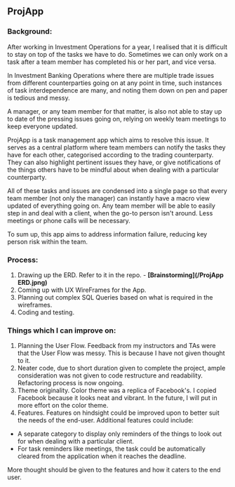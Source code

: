 ## ProjApp

### Background:

After working in Investment Operations for a year, I realised that it is difficult to stay on top of the tasks we have to do. Sometimes we can only work on a task after a team member has completed his or her part, and vice versa.

In Investment Banking Operations where there are multiple trade issues from different counterparties going on at any point in time, such instances of task interdependence are many, and noting them down on pen and paper is tedious and messy. 

A manager, or any team member for that matter, is also not able to stay up to date of the pressing issues going on, relying on weekly team meetings to keep everyone updated.

ProjApp is a task management app which aims to resolve this issue. It serves as a central platform where team members can notify the tasks they have for each other, categorised according to the trading counterparty. They can also highlight pertinent issues they have, or give notifications of the things others have to be mindful about when dealing with a particular counterparty.

All of these tasks and issues are condensed into a single page so that every team member (not only the manager) can instantly have a macro view updated of everything going on. Any team member will be able to easily step in and deal with a client, when the go-to person isn't around. Less meetings or phone calls will be necessary.  

To sum up, this app aims to address information failure, reducing key person risk within the team.  

 ### Process:
 
 1. Drawing up the ERD. Refer to it in the repo. - **[Brainstorming](/ProjApp ERD.jpng)**
 2. Coming up with UX WireFrames for the App. 
 3. Planning out complex SQL Queries based on what is required in the wireframes.
 4. Coding and testing. 
 
 ### Things which I can improve on: 
 
 1. Planning the User Flow. Feedback from my instructors and TAs were that the User Flow was messy. This is because I have not given thought to it.
 2. Neater code, due to short duration given to complete the project, ample consideration was not given to code restructure and readability. Refactoring process is now ongoing. 
 3. Theme originality. Color theme was a replica of Facebook's. I copied Facebook because it looks neat and vibrant. In the future, I will put in more effort on the color theme. 
 4. Features. Features on hindsight could be improved upon to better suit the needs of the end-user. 
    Additional features could include:
   - A separate category to display only reminders of the things to look out for when dealing with a particular client. 
   - For task reminders like meetings,  the task could be automatically cleared from the application when it reaches the deadline. 
   
   More thought should be given to the features and how it caters to the end user. 
